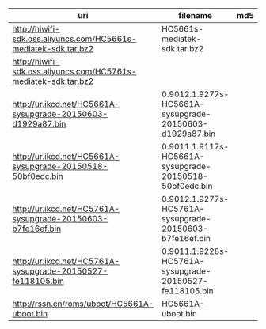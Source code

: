 uri | filename | md5
----|----------|----
http://hiwifi-sdk.oss.aliyuncs.com/HC5661s-mediatek-sdk.tar.bz2 | HC5661s-mediatek-sdk.tar.bz2 |
http://hiwifi-sdk.oss.aliyuncs.com/HC5761s-mediatek-sdk.tar.bz2 | |
http://ur.ikcd.net/HC5661A-sysupgrade-20150603-d1929a87.bin | 0.9012.1.9277s-HC5661A-sysupgrade-20150603-d1929a87.bin |
http://ur.ikcd.net/HC5661A-sysupgrade-20150518-50bf0edc.bin | 0.9011.1.9117s-HC5661A-sysupgrade-20150518-50bf0edc.bin |
http://ur.ikcd.net/HC5761A-sysupgrade-20150603-b7fe16ef.bin | 0.9012.1.9277s-HC5761A-sysupgrade-20150603-b7fe16ef.bin |
http://ur.ikcd.net/HC5761A-sysupgrade-20150527-fe118105.bin | 0.9011.1.9228s-HC5761A-sysupgrade-20150527-fe118105.bin |
http://rssn.cn/roms/uboot/HC5661A-uboot.bin | HC5661A-uboot.bin |
